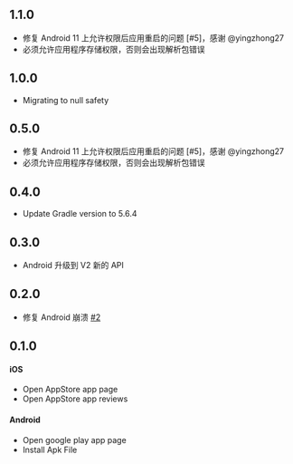 ## 1.1.0

* 修复 Android 11 上允许权限后应用重启的问题 [#5]，感谢 @yingzhong27
* 必须允许应用程序存储权限，否则会出现解析包错误

## 1.0.0

* Migrating to null safety

## 0.5.0

* 修复 Android 11 上允许权限后应用重启的问题 [#5]，感谢 @yingzhong27
* 必须允许应用程序存储权限，否则会出现解析包错误

## 0.4.0

* Update Gradle version to 5.6.4

## 0.3.0

* Android 升级到 V2 新的 API

## 0.2.0

* 修复 Android 崩溃 [#2](https://github.com/yy1300326388/app_installer/issues/2)

## 0.1.0

#### iOS

* Open AppStore app page
* Open AppStore app reviews

#### Android

* Open google play app page
* Install Apk File
